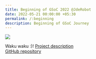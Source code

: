 ```yaml
---
title: Beginning of GSoC 2022 @JdeRobot
date: 2022-05-21 00:00:00 +05:30
permalink: /:beginning
description: Beginning of GSoC Journey
---
```


![](/assets/blog-images/beginning/gsoc_acceptance_post.png)

Waku waku :)!
[Project description](https://summerofcode.withgoogle.com/programs/2022/projects/RJd3bxAY)  
[GitHub repository](https://github.com/TheRoboticsClub/gsoc2022-Prakarsh_Kaushik)  
